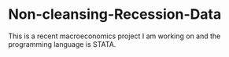 # Non-cleansing-Recession-Data

This is a recent macroeconomics project I am working on and the programming language is STATA.
